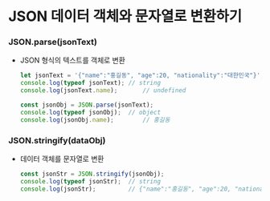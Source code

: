 # JSON 데이터 객체와 문자열로 변환하기

### JSON.parse(jsonText)

* JSON 형식의 텍스트를 객체로 변환

  ```javascript
  let jsonText = '{"name":"홍길동", "age":20, "nationality":"대한민국"}';
  console.log(typeof jsonText);	// string
  console.log(jsonText.name);		// undefined
  
  const jsonObj = JSON.parse(jsonText);
  console.log(typeof jsonObj);	// object
  console.log(jsonObj.name);		// 홍길동
  ```

### JSON.stringify(dataObj)

* 데이터 객체를 문자열로 변환

  ```javascript
  const jsonStr = JSON.stringify(jsonObj);
  console.log(typeof jsonStr);	// string
  console.log(jsonStr);			// {"name":"홍길동", "age":20, "nationality":"대한민국"}
  ```

  

